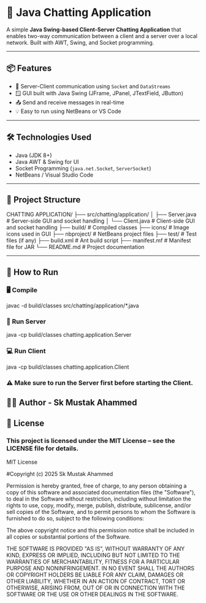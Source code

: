 # 💬 Java Chatting Application

A simple **Java Swing-based Client-Server Chatting Application** that enables two-way communication between a client and a server over a local network. Built with AWT, Swing, and Socket programming.

---

## 📦 Features

- 🔌 Server-Client communication using `Socket` and `DataStreams`
- 🪟 GUI built with Java Swing (JFrame, JPanel, JTextField, JButton)
- 📤 Send and receive messages in real-time
- 💡 Easy to run using NetBeans or VS Code

---

## 🛠 Technologies Used

- Java (JDK 8+)
- Java AWT & Swing for UI
- Socket Programming (`java.net.Socket`, `ServerSocket`)
- NetBeans / Visual Studio Code

---

## 📁 Project Structure

CHATTING APPLICATION/
├── src/chatting/application/
│ ├── Server.java # Server-side GUI and socket handling
│ └── Client.java # Client-side GUI and socket handling
├── build/ # Compiled classes
├── icons/ # Image icons used in GUI
├── nbproject/ # NetBeans project files
├── test/ # Test files (if any)
├── build.xml # Ant build script
├── manifest.mf # Manifest file for JAR
└── README.md # Project documentation


---

## 🔧 How to Run

### 🖥️ Compile

javac -d build/classes src/chatting/application/*.java


### 🚀 Run Server

java -cp build/classes chatting.application.Server

### 💻 Run Client

java -cp build/classes chatting.application.Client
### ⚠️ Make sure to run the Server first before starting the Client.

## 👨‍💻 Author - Sk Mustak Ahammed

## 📜 License

### This project is licensed under the MIT License – see the LICENSE file for details.
MIT License

#Copyright (c) 2025 Sk Mustak Ahammed

Permission is hereby granted, free of charge, to any person obtaining a copy
of this software and associated documentation files (the "Software"), to deal
in the Software without restriction, including without limitation the rights
to use, copy, modify, merge, publish, distribute, sublicense, and/or sell
copies of the Software, and to permit persons to whom the Software is
furnished to do so, subject to the following conditions:

The above copyright notice and this permission notice shall be included in all
copies or substantial portions of the Software.

THE SOFTWARE IS PROVIDED "AS IS", WITHOUT WARRANTY OF ANY KIND, EXPRESS OR
IMPLIED, INCLUDING BUT NOT LIMITED TO THE WARRANTIES OF MERCHANTABILITY,
FITNESS FOR A PARTICULAR PURPOSE AND NONINFRINGEMENT. IN NO EVENT SHALL THE
AUTHORS OR COPYRIGHT HOLDERS BE LIABLE FOR ANY CLAIM, DAMAGES OR OTHER
LIABILITY, WHETHER IN AN ACTION OF CONTRACT, TORT OR OTHERWISE, ARISING FROM,
OUT OF OR IN CONNECTION WITH THE SOFTWARE OR THE USE OR OTHER DEALINGS IN THE
SOFTWARE.